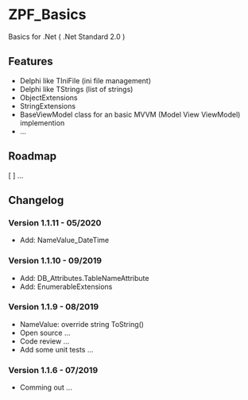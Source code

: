 # ZPF_Basics
Basics for .Net ( .Net Standard 2.0 )

## Features
 * Delphi like TIniFile (ini file management)
 * Delphi like TStrings (list of strings)
 * ObjectExtensions
 * StringExtensions
 * BaseViewModel class for an basic MVVM (Model View ViewModel) implemention
 * ...

## Roadmap
[ ] ...

## Changelog  
### Version 1.1.11 - 05/2020
 * Add: NameValue_DateTime
 
 ### Version 1.1.10 - 09/2019
 * Add: DB_Attributes.TableNameAttribute
 * Add: EnumerableExtensions

### Version 1.1.9 - 08/2019
 * NameValue: override string ToString()
 * Open source ...
 * Code review ...
 * Add some unit tests ...
   
  
### Version 1.1.6 - 07/2019  
 * Comming out ...
